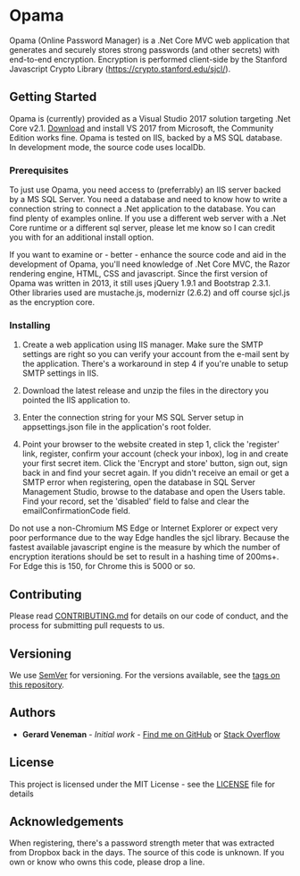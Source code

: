 # Opama

Opama (Online Password Manager) is a .Net Core MVC web application that generates and securely stores strong passwords (and other secrets) with end-to-end encryption.
Encryption is performed client-side by the Stanford Javascript Crypto Library (https://crypto.stanford.edu/sjcl/).

## Getting Started

Opama is (currently) provided as a Visual Studio 2017 solution targeting .Net Core v2.1. [Download](https://visualstudio.microsoft.com/downloads/) and install VS 2017 from Microsoft, the Community Edition works fine.
Opama is tested on IIS, backed by a MS SQL database. In development mode, the source code uses localDb.

### Prerequisites

To just use Opama, you need access to (preferrably) an IIS server backed by a MS SQL Server. You need a database and need to know how to write a connection string to connect a .Net application to the database. You can find plenty of examples online. If you use a different web server with a .Net Core runtime or a different sql server, please let me know so I can credit you with for an additional install option.

If you want to examine or - better - enhance the source code and aid in the development of Opama, you'll need knowledge of .Net Core MVC, the Razor rendering engine, HTML, CSS and javascript.
Since the first version of Opama was written in 2013, it still uses jQuery 1.9.1 and Bootstrap 2.3.1. Other libraries used are mustache.js, modernizr (2.6.2) and off course sjcl.js as the encryption core.

### Installing

1. Create a web application using IIS manager. Make sure the SMTP settings are right so you can verify your account from the e-mail sent by the application. There's a workaround in step 4 if you're unable to setup SMTP settings in IIS.

2. Download the latest release and unzip the files in the directory you pointed the IIS application to.

3. Enter the connection string for your MS SQL Server setup in appsettings.json file in the application's root folder.

4. Point your browser to the website created in step 1, click the 'register' link, register, confirm your account (check your inbox), log in and create your first secret item. Click the 'Encrypt and store' button, sign out, sign back in and find your secret again. If you didn't receive an email or get a SMTP error when registering, open the database in SQL Server Management Studio, browse to the database and open the Users table. Find your record, set the 'disabled' field to false and clear the emailConfirmationCode field.

Do not use a non-Chromium MS Edge or Internet Explorer or expect very poor performance due to the way Edge handles the sjcl library. Because the fastest available javascript engine is the measure by which the number of encryption iterations should be set to result in a hashing time of 200ms+. For Edge this is 150, for Chrome this is 5000 or so.

## Contributing

Please read [CONTRIBUTING.md](https://gist.github.com/PurpleBooth/b24679402957c63ec426) for details on our code of conduct, and the process for submitting pull requests to us.

## Versioning

We use [SemVer](http://semver.org/) for versioning. For the versions available, see the [tags on this repository](https://github.com/gerardv/opama/tags). 

## Authors

* **Gerard Veneman** - *Initial work* - [Find me on GitHub](https://github.com/gerardv) or [Stack Overflow](https://stackoverflow.com/users/796206/gerardv?tab=profile)

## License

This project is licensed under the MIT License - see the [LICENSE](LICENSE) file for details

## Acknowledgements

When registering, there's a password strength meter that was extracted from Dropbox back in the days. The source of this code is unknown. If you own or know who owns this code, please drop a line.
